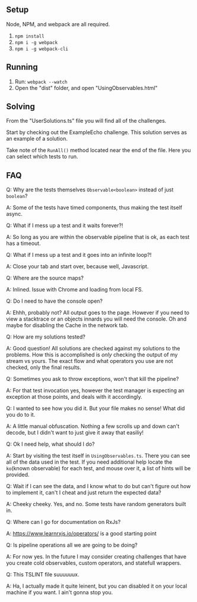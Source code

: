 ## Setup
Node, NPM, and webpack are all required.
1. `npm install`
2. `npm i -g webpack`
3. `npm i -g webpack-cli`

## Running
1. Run: `webpack --watch`
2. Open the "dist" folder, and open "UsingObservables.html"

## Solving
From the "UserSolutions.ts" file you will find all of the challenges.

Start by checking out the ExampleEcho challenge. This solution serves as an example of a solution.

Take note of the `RunAll()` method located near the end of the file. Here you can select which tests to run.

## FAQ

Q: Why are the tests themselves `Observable<boolean>` instead of just `boolean`?

A: Some of the tests have timed components, thus making the test itself async.


Q: What if I mess up a test and it waits forever?!

A: So long as you are within the observable pipeline that is ok, as each test has a timeout.


Q: What if I mess up a test and it goes into an infinite loop?!

A: Close your tab and start over, because well, Javascript.


Q: Where are the source maps?

A: Inlined. Issue with Chrome and loading from local FS.


Q: Do I need to have the console open?

A: Ehhh, probably not? All output goes to the page. However if you need to view a stacktrace or an objects innards you will need the console. Oh and maybe for disabling the Cache in the network tab.


Q: How are my solutions tested?

A: Good question! All solutions are checked against my solutions to the problems.
How this is accomplished is *only* checking the output of my stream vs yours. The exact flow and what operators you use are not checked, only the final results.


Q: Sometimes you ask to throw exceptions, won't that kill the pipeline?

A: For that test invocation yes, however the test manager is expecting an exception at those points, and deals with it accordingly.


Q: I wanted to see how you did it. But your file makes no sense! What did you do to it.

A: A little manual obfuscation. Nothing a few scrolls up and down can't decode, but I didn't want to just give it away that easiliy!


Q: Ok I need help, what should I do?

A: Start by visiting the test itself in `UsingObservables.ts`. There you can see all of the data used in the test.
If you need additional help locate the `ko`(known observable) for each test, and mouse over it, a list of hints will be provided.


Q: Wait if I can see the data, and I know what to do but can't figure out how to implement it, can't I cheat and just return the expected data?

A: Cheeky cheeky. Yes, and no. Some tests have random generators built in.


Q: Where can I go for documentation on RxJs?

A: https://www.learnrxjs.io/operators/ is a good starting point


Q: Is pipeline operations all we are going to be doing?

A: For now yes. In the future I may consider creating challenges that have you create cold observables, custom operators, and statefull wrappers.


Q: This TSLINT file suuuuuux.

A: Ha, I actually made it quite leinent, but you can disabled it on your local machine if you want. I ain't gonna stop you.
